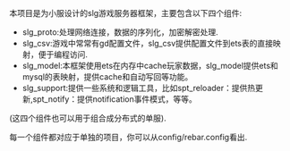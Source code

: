 本项目是为小服设计的slg游戏服务器框架，主要包含以下四个组件:

* slg_proto:处理网络连接，数据的序列化，加密解密处理.
* slg_csv:游戏中常常有gd配置文件，slg_csv提供配置文件到ets表的直接映射，便于编程访问.
* slg_model:本框架使用ets在内存中cache玩家数据，slg_model提供ets和mysql的表映射，提供cache和自动写回等功能。
* slg_support:提供一些系统和逻辑工具，比如spt_reloader：提供热更新,spt_notify：提供notification事件模式，等等。

(这四个组件也可以用于组合成分布式的单服).

每一个组件都对应于单独的项目，你可以从config/rebar.config看出.
